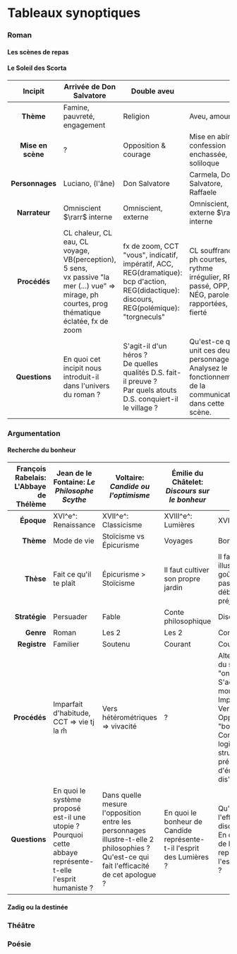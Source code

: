 # Tableaux synoptiques
### Roman
#### Les scènes de repas
#### Le Soleil des Scorta
|      Incipit      | Arrivée de Don Salvatore                                                                                                                             | Double aveu                                                                                                                                    |                                                                                                                 |
| :---------------: | ---------------------------------------------------------------------------------------------------------------------------------------------------- | ---------------------------------------------------------------------------------------------------------------------------------------------- | --------------------------------------------------------------------------------------------------------------- |
|     **Thème**     | Famine, pauvreté, engagement                                                                                                                         | Religion                                                                                                                                       | Aveu, amour                                                                                                     |
| **Mise en scène** | ?                                                                                                                                                    | Opposition & courage                                                                                                                           | Mise en abîme, confession enchassée, soliloque                                                                  |
|  **Personnages**  | Luciano, (l'âne)                                                                                                                                     | Don Salvatore                                                                                                                                  | Carmela, Don Salvatore, Raffaele                                                                                |
|   **Narrateur**   | Omniscient $\rarr$ interne                                                                                                                           | Omniscient, externe                                                                                                                            | Omniscient, externe $\rarr$ interne                                                                             |
|   **Procédés**    | CL chaleur, CL eau, CL voyage, VB(perception), 5 sens, <br> vx passive "la mer (...) vue" => mirage, ph courtes, prog thématique éclatée, fx de zoom | fx de zoom, CCT "vous", indicatif, impératif, ACC, <br> REG(dramatique): bcp d'action, REG(didactique): discours, REG(polémique): "torgneculs" | CL souffrance, ph courtes, rythme irrégulier, RPT, passé, OPP, NÉG, paroles rapportées, CL fierté               |
|   **Questions**   | En quoi cet incipit nous introduit-il dans l'univers du roman ?                                                                                      | S'agit-il d'un héros ? <br> De quelles qualités D.S. fait-il preuve ? <br> Par quels atouts D.S. conquiert-il le village ?                     | Qu'est-ce qui unit ces deux personnages ? <br> Analysez le fonctionnement de la communication dans cette scène. |
### Argumentation
#### Recherche du bonheur
| François Rabelais: L'Abbaye de Thélème | Jean de le Fontaine: *Le Philosophe Scythe*                                                                      | Voltaire: *Candide ou l'optimisme*                                                                                                            | Émilie du Châtelet: *Discours sur le bonheur*                         |                                                                                                                                                                                                                                                                            |
| -------------------------------------: | ---------------------------------------------------------------------------------------------------------------- | --------------------------------------------------------------------------------------------------------------------------------------------- | --------------------------------------------------------------------- | -------------------------------------------------------------------------------------------------------------------------------------------------------------------------------------------------------------------------------------------------------------------------- |
|                             **Époque** | XVI^e^: Renaissance                                                                                              | XVII^e^: Classicisme                                                                                                                          | XVIII^e^: Lumières                                                    | XVIII^e^: Lumières                                                                                                                                                                                                                                                         |
|                              **Thème** | Mode de vie                                                                                                      | Stoïcisme vs Épicurisme                                                                                                                       | Voyages                                                               | Bonheur                                                                                                                                                                                                                                                                    |
|                              **Thèse** | Fait ce qu'il te plaît                                                                                           | Épicurisme > Stoïcisme                                                                                                                        | Il faut cultiver son propre jardin                                    | Il faut renforcer ses illusions, avoir des goûts et des passions, se débarasser des préjugés                                                                                                                                                                               |
|                          **Stratégie** | Persuader                                                                                                        | Fable                                                                                                                                         | Conte philosophique                                                   | Discours                                                                                                                                                                                                                                                                   |
|                              **Genre** | Roman                                                                                                            | Les 2                                                                                                                                         | Les 2                                                                 | Convaincre                                                                                                                                                                                                                                                                 |
|                           **Registre** | Familier                                                                                                         | Soutenu                                                                                                                                       | Courant                                                               | Courant, soutenu                                                                                                                                                                                                                                                           |
|                           **Procédés** | Imparfait d'habitude, CCT => vie tj la m̂                                                                        | Vers hétérométriques => vivacité                                                                                                              | ?                                                                     | Alterne 1^ère^ pers du singulier / pluriel <br> "on" indéfini => S'addresse à tout le monde <br> Impératifs <br> Verbes pronominaux <br> Opposition "bonheur"/"malheur" <br> Connecteurs logiques => réflexion structurée <br> présent d'énonciation "je dis" => certitude |
|                          **Questions** | En quoi le système proposé est-il une utopie ? <br> Pourquoi cette abbaye représente-t-elle l'esprit humaniste ? | Dans quelle mesure l'opposition entre les personnages illustre-t-elle 2 philosophies ? <br> Qu'est-ce qui fait l'efficacité de cet apologue ? | En quoi le bonheur de Candide représente-t-il l'esprit des Lumières ? | Qu'est-ce qui fait l'efficacité de ce discours ? <br> En quoi la démarche de Mme du Châtelet représente-t-elle l'esprit des Lumières ?                                                                                                                                     |
#### Zadig ou la destinée

### Théâtre
### Poésie
